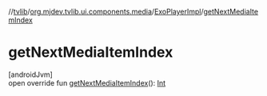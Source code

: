 //[tvlib](../../../index.md)/[org.mjdev.tvlib.ui.components.media](../index.md)/[ExoPlayerImpl](index.md)/[getNextMediaItemIndex](get-next-media-item-index.md)

# getNextMediaItemIndex

[androidJvm]\
open override fun [getNextMediaItemIndex](get-next-media-item-index.md)(): [Int](https://kotlinlang.org/api/latest/jvm/stdlib/kotlin/-int/index.html)

